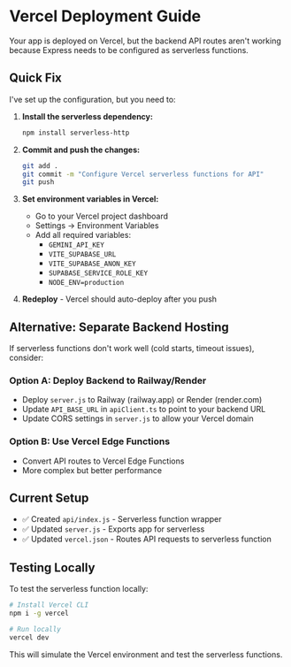 # Vercel Deployment Guide

Your app is deployed on Vercel, but the backend API routes aren't working because Express needs to be configured as serverless functions.

## Quick Fix

I've set up the configuration, but you need to:

1. **Install the serverless dependency:**
   ```bash
   npm install serverless-http
   ```

2. **Commit and push the changes:**
   ```bash
   git add .
   git commit -m "Configure Vercel serverless functions for API"
   git push
   ```

3. **Set environment variables in Vercel:**
   - Go to your Vercel project dashboard
   - Settings → Environment Variables
   - Add all required variables:
     - `GEMINI_API_KEY`
     - `VITE_SUPABASE_URL`
     - `VITE_SUPABASE_ANON_KEY`
     - `SUPABASE_SERVICE_ROLE_KEY`
     - `NODE_ENV=production`

4. **Redeploy** - Vercel should auto-deploy after you push

## Alternative: Separate Backend Hosting

If serverless functions don't work well (cold starts, timeout issues), consider:

### Option A: Deploy Backend to Railway/Render
- Deploy `server.js` to Railway (railway.app) or Render (render.com)
- Update `API_BASE_URL` in `apiClient.ts` to point to your backend URL
- Update CORS settings in `server.js` to allow your Vercel domain

### Option B: Use Vercel Edge Functions
- Convert API routes to Vercel Edge Functions
- More complex but better performance

## Current Setup

- ✅ Created `api/index.js` - Serverless function wrapper
- ✅ Updated `server.js` - Exports app for serverless
- ✅ Updated `vercel.json` - Routes API requests to serverless function

## Testing Locally

To test the serverless function locally:
```bash
# Install Vercel CLI
npm i -g vercel

# Run locally
vercel dev
```

This will simulate the Vercel environment and test the serverless functions.

